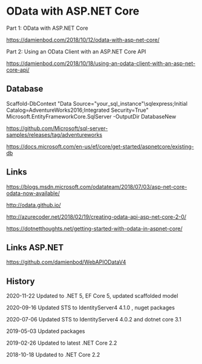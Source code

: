 # OData with ASP.NET Core

Part 1: OData with ASP.NET Core

https://damienbod.com/2018/10/12/odata-with-asp-net-core/

Part 2: Using an OData Client with an ASP.NET Core API

https://damienbod.com/2018/10/18/using-an-odata-client-with-an-asp-net-core-api/

## Database

Scaffold-DbContext "Data Source="your_sql_instance"\sqlexpress;Initial Catalog=AdventureWorks2016;Integrated Security=True" Microsoft.EntityFrameworkCore.SqlServer -OutputDir DatabaseNew

https://github.com/Microsoft/sql-server-samples/releases/tag/adventureworks

https://docs.microsoft.com/en-us/ef/core/get-started/aspnetcore/existing-db

## Links

https://blogs.msdn.microsoft.com/odatateam/2018/07/03/asp-net-core-odata-now-available/

http://odata.github.io/

http://azurecoder.net/2018/02/19/creating-odata-api-asp-net-core-2-0/

https://dotnetthoughts.net/getting-started-with-odata-in-aspnet-core/

## Links ASP.NET 

https://github.com/damienbod/WebAPIODataV4

## History

2020-11-22 Updated to .NET 5, EF Core 5, updated scaffolded model

2020-09-16 Updated STS to IdentityServer4 4.1.0 , nuget packages

2020-07-06 Updated STS to IdentityServer4 4.0.2 and dotnet core 3.1

2019-05-03 Updated packages

2019-02-26 Updated to latest .NET Core 2.2

2018-10-18 Updated to .NET Core 2.2